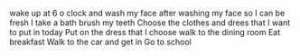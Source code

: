 wake up at 6 o clock and wash my face
after washing my face so I can be fresh I take a bath
brush my teeth
Choose the clothes and drees that I want to put in today
Put on the dress that I choose
walk to the dining room
Eat breakfast 
Walk to the car and get in
Go to school
